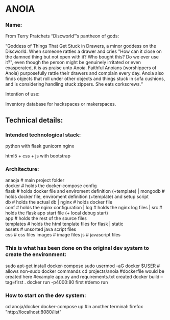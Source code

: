 ﻿# ANOIA

### Name:
From Terry Pratchets “Discworld”’s pantheon of gods:

“Goddess of Things That Get Stuck in Drawers, a minor goddess on the Discworld. When someone rattles a drawer and cries "How can it close on the damned thing but not open with it? Who bought this? Do we ever use it?", even though the person might be genuinely irritated or even exasperated, it is as praise unto Anoia. Faithful Anoians (worshippers of Anoia) purposefully rattle their drawers and complain every day. Anoia also finds objects that roll under other objects and things stuck in sofa cushions, and is considering handling stuck zippers. She eats corkscrews.“

Intention of use:

Inventory database for hackspaces or makerspaces.


## Technical details:

### Intended technological stack:
python with flask
gunicorn
nginx

html5 + css + js with bootstrap

### Architecture:

anaoja # main project folder
\
 docker # holds the docker-compose config
 \
  flask     # holds docker file and enviroment definition (+template)
  |
  mongodb   # holds docker file, enviroment definition (+template) and setup script
  \
   db       # holds the actual db
  |
  nginx     # holds docker file
  \
   conf     # holds the nginx configuration
   |
   log      # holds the nginx log files
 |
 src	    # holds the flask app start file (+ local debug start)
 \
  app       # holds the rest of the source files
  \
   templates  # holds the html tenplate files for flask
   |
   static
   \
    assets  # unsorted java script files
    \
     css    # css files
     images # image files
     js     # javascript files


### This is what has been done on the original dev system to create the environment:

sudo apt-get install docker-compose
sudo usermod -aG docker $USER        # allows non-sudo docker commands
cd projects/anoia
#dockerfile would be created here
#example app.py and requirements.txt created
docker build –tag=first .
docker run -p4000:80 first #demo run


### How to start on the dev system:
cd anoja/docker
docker-compose up
#in another terminal:
firefox "http://localhost:8080/list"
